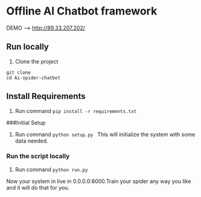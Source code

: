 # Offline AI Chatbot framework
DEMO --> http://89.33.207.202/

## Run locally

1. Clone the project

```
git clone 
cd Ai-spider-chatbot
```

## Install Requirements

1. Run command 
   ``` pip install -r requirements.txt ```

###Initial Setup

1. Run command 
    ```python setup.py ```
   This will initialize the system with some data needed.

### Run the script locally 

1.  Run command 
     ``` python run.py ```

  Now your system in live in 0.0.0.0:8000.Train your spider any way you like and it will do that for you.

